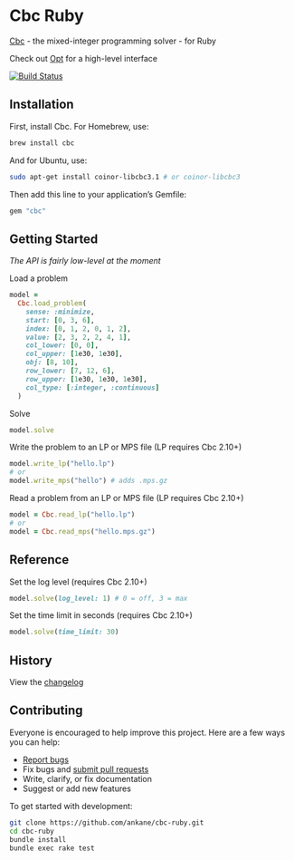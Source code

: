 # Cbc Ruby

[Cbc](https://github.com/coin-or/Cbc) - the mixed-integer programming solver - for Ruby

Check out [Opt](https://github.com/ankane/opt) for a high-level interface

[![Build Status](https://github.com/ankane/cbc-ruby/actions/workflows/build.yml/badge.svg)](https://github.com/ankane/cbc-ruby/actions)

## Installation

First, install Cbc. For Homebrew, use:

```sh
brew install cbc
```

And for Ubuntu, use:

```sh
sudo apt-get install coinor-libcbc3.1 # or coinor-libcbc3
```

Then add this line to your application’s Gemfile:

```ruby
gem "cbc"
```

## Getting Started

*The API is fairly low-level at the moment*

Load a problem

```ruby
model =
  Cbc.load_problem(
    sense: :minimize,
    start: [0, 3, 6],
    index: [0, 1, 2, 0, 1, 2],
    value: [2, 3, 2, 2, 4, 1],
    col_lower: [0, 0],
    col_upper: [1e30, 1e30],
    obj: [8, 10],
    row_lower: [7, 12, 6],
    row_upper: [1e30, 1e30, 1e30],
    col_type: [:integer, :continuous]
  )
```

Solve

```ruby
model.solve
```

Write the problem to an LP or MPS file (LP requires Cbc 2.10+)

```ruby
model.write_lp("hello.lp")
# or
model.write_mps("hello") # adds .mps.gz
```

Read a problem from an LP or MPS file (LP requires Cbc 2.10+)

```ruby
model = Cbc.read_lp("hello.lp")
# or
model = Cbc.read_mps("hello.mps.gz")
```

## Reference

Set the log level (requires Cbc 2.10+)

```ruby
model.solve(log_level: 1) # 0 = off, 3 = max
```

Set the time limit in seconds (requires Cbc 2.10+)

```ruby
model.solve(time_limit: 30)
```

## History

View the [changelog](https://github.com/ankane/cbc-ruby/blob/master/CHANGELOG.md)

## Contributing

Everyone is encouraged to help improve this project. Here are a few ways you can help:

- [Report bugs](https://github.com/ankane/cbc-ruby/issues)
- Fix bugs and [submit pull requests](https://github.com/ankane/cbc-ruby/pulls)
- Write, clarify, or fix documentation
- Suggest or add new features

To get started with development:

```sh
git clone https://github.com/ankane/cbc-ruby.git
cd cbc-ruby
bundle install
bundle exec rake test
```
